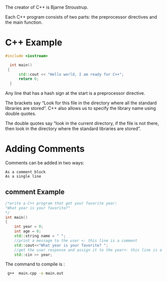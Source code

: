 
The creator of C++ is  Bjarne Stroustrup.

Each C++ program consists of two parts: the preprocessor directives and the main function. 

# C++ Example

```cpp
#include <iostream>

  int main() 
 {
      std::cout << "Hello world, I am ready for C++";
      return 0;
  }
```

 Any line that has a hash sign at the start is a preprocessor directive. 

 The brackets say “Look for this file in the directory where all the standard libraries are stored”. C++ also allows us to specify the library name using double quotes. 

 The double quotes say “look in the current directory, if the file is not there, then look in the directory where the standard libraries are stored”. 

 # Adding Comments

 Comments can be added in two ways:

    As a comment block
    As a single line


## comment Example

```cpp
/*write a C++ program that get your favorite year:
"What year is your favorite?"
*/
int main()
{
    int year = 0;
    int age = 0;
    std::string name = " ";
    //print a message to the user <- this line is a comment
    std::cout<<"What year is your favorite? ";
    //get the user response and assign it to the year<- this line is a comment
    std::cin >> year;
```

The command to compile is : 

```sh
 g++  main.cpp -o main.out
 ```
 